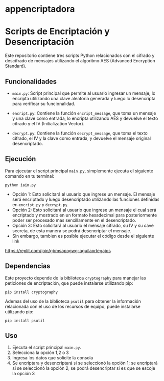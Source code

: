 # appencriptadora


# Scripts de Encriptación y Desencriptación

Este repositorio contiene tres scripts Python relacionados con el cifrado y descifrado de mensajes utilizando el algoritmo AES (Advanced Encryption Standard).

## Funcionalidades

- `main.py`: Script principal que permite al usuario ingresar un mensaje, lo encripta utilizando una clave aleatoria generada y luego lo desencripta para verificar su funcionalidad.

- `encript.py`: Contiene la función `encript_message`, que toma un mensaje y una clave como entrada, lo encripta utilizando AES y devuelve el texto cifrado y el IV (Initialization Vector).

- `decrypt.py`: Contiene la función `decrypt_message`, que toma el texto cifrado, el IV y la clave como entrada, y devuelve el mensaje original desencriptado.

## Ejecución

Para ejecutar el script principal `main.py`, simplemente ejecuta el siguiente comando en tu terminal:

```
python iain.py
```
- Opción 1:
Esto solicitará al usuario que ingrese un mensaje. El mensaje será encriptado y luego desencriptado utilizando las funciones definidas en `encript.py` y `decrypt.py`.
- Opción 2:
Esto solicitará al usuario que ingrese un mensaje el cual será encriptado y mostrado en un formato hexadecimal para posteriormente poder ser procesado mas sencillamente en el desencriptado.
- Opción 3:
Esto solicitará al usuario el mensaje cifrado, su IV y su cave secreta, de esta manera se podrá desencriptar el mensaje.
- Sin embargo, tambien es posible ejecutar el código desde el siguiente link

https://replit.com/join/gbmsapogwg-aguilaortegajos

## Dependencias

Este proyecto depende de la biblioteca `cryptography` para manejar las peticiones de encriptación, que puede instalarse utilizando pip:

```
pip install cryptography
```

Ademas del uso de la biblioteca `psutil` para obtener la información relacionada con el uso de los recursos de equipo, puede instalarse utilizando pip:

```
pip install psutil
```

## Uso

1. Ejecuta el script principal `main.py`.
2. Selecciona la opción 1,2 o 3
3. Ingresa los datos que solicite la consola
4. Se encriptara y desencriptará si se seleccionó la opción 1; se encriptará si se seleccionó la opción 2; se podrá desencriptar si es que se escoje la opción 3

